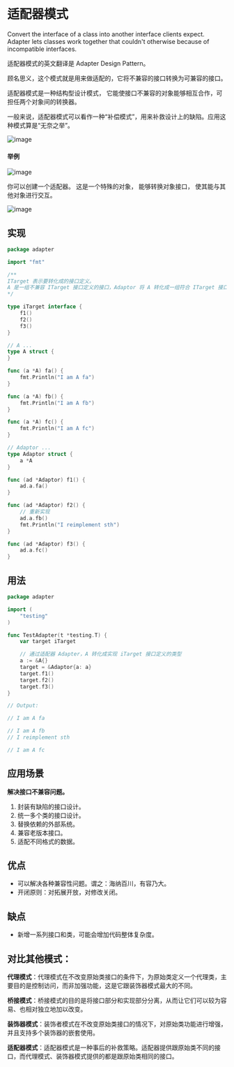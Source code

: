 # 适配器模式

Convert the interface of a class into another interface clients expect. Adapter lets classes work together that couldn't
otherwise because of incompatible interfaces.

适配器模式的英文翻译是 Adapter Design Pattern。

顾名思义，这个模式就是用来做适配的，它将不兼容的接口转换为可兼容的接口。

适配器模式是一种结构型设计模式， 它能使接口不兼容的对象能够相互合作，可担任两个对象间的转换器。

一般来说，适配器模式可以看作一种“补偿模式”，用来补救设计上的缺陷。应用这种模式算是“无奈之举”。

![image](https://user-images.githubusercontent.com/65383410/165320220-417d50a8-dc92-43d4-878b-6eb333deaf1d.png)

#### 举例

![image](https://user-images.githubusercontent.com/65383410/165323721-5050814e-e14d-4b9f-9f6b-b4341f47d8ec.png)

你可以创建一个适配器。 这是一个特殊的对象， 能够转换对象接口， 使其能与其他对象进行交互。

![image](https://user-images.githubusercontent.com/65383410/165323740-b4a6236c-2684-410f-8c51-110f8ad567c1.png)


## 实现

```go
package adapter

import "fmt"

/**
ITarget 表示要转化成的接口定义。
A 是一组不兼容 ITarget 接口定义的接口，Adaptor 将 A 转化成一组符合 ITarget 接口定义的接口。
*/

type iTarget interface {
	f1()
	f2()
	f3()
}

// A ...
type A struct {
}

func (a *A) fa() {
	fmt.Println("I am A fa")
}

func (a *A) fb() {
	fmt.Println("I am A fb")
}

func (a *A) fc() {
	fmt.Println("I am A fc")
}

// Adaptor ...
type Adaptor struct {
	a *A
}

func (ad *Adaptor) f1() {
	ad.a.fa()
}

func (ad *Adaptor) f2() {
	// 重新实现
	ad.a.fb()
	fmt.Println("I reimplement sth")
}

func (ad *Adaptor) f3() {
	ad.a.fc()
}

```

## 用法

```go
package adapter

import (
	"testing"
)

func TestAdapter(t *testing.T) {
	var target iTarget

	// 通过适配器 Adapter，A 转化成实现 iTarget 接口定义的类型
	a := &A{}
	target = &Adaptor{a: a}
	target.f1()
	target.f2()
	target.f3()
}

// Output:

// I am A fa

// I am A fb
// I reimplement sth

// I am A fc
```

## 应用场景
**解决接口不兼容问题。**
1. 封装有缺陷的接口设计。
2. 统一多个类的接口设计。
3. 替换依赖的外部系统。
4. 兼容老版本接口。
5. 适配不同格式的数据。

## 优点
- 可以解决各种兼容性问题。谓之：海纳百川，有容乃大。
- 开闭原则：对拓展开放，对修改关闭。

## 缺点
- 新增一系列接口和类，可能会增加代码整体复杂度。

## 对比其他模式：
**代理模式**：代理模式在不改变原始类接口的条件下，为原始类定义一个代理类，主要目的是控制访问，而非加强功能，这是它跟装饰器模式最大的不同。

**桥接模式**：桥接模式的目的是将接口部分和实现部分分离，从而让它们可以较为容易、也相对独立地加以改变。

**装饰器模式**：装饰者模式在不改变原始类接口的情况下，对原始类功能进行增强，并且支持多个装饰器的嵌套使用。

**适配器模式**：适配器模式是一种事后的补救策略。适配器提供跟原始类不同的接口，而代理模式、装饰器模式提供的都是跟原始类相同的接口。
